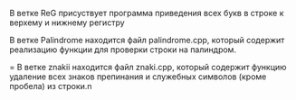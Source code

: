 В ветке ReG присуствует программа приведения всех букв в строке к верхему и нижнему регистру

В ветке Palindrome находится файл palindrome.cpp, который содержит реализацию функции для проверки строки на палиндром.

= В ветке znakii находится файл znaki.cpp, который содержит функцию удаление всех знаков препинания и служебных символов (кроме пробела) из строки.n
